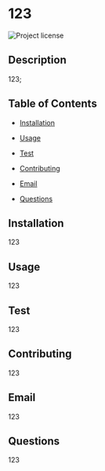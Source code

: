 # 123
  ![Project license](https://img.shields.io/badge/license-MIT-yellow.svg)

  ## Description

  123;

  ## Table of Contents

  * [Installation](#installaction)

  * [Usage](#usage)

  * [Test](#test)

  * [Contributing](#contributing)

  * [Email](#email)

  * [Questions](#github)

  ## Installation
  123

  ## Usage
  123

  ## Test
  123

  ## Contributing
  123

  ## Email
  123

  ## Questions
  123
